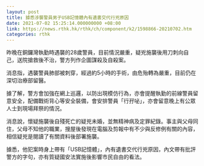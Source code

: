 ```yaml
---
layout: post
title: 據悉涉襲警員男子USB記憶體內有遺書交代行兇原因
date: 2021-07-02 15:25:14.000000000 +08:00
link: https://news.rthk.hk/rthk/ch/component/k2/1598866-20210702.htm
categories: rthk
---
```


昨晚在銅鑼灣執勤時遇襲的28歲警員，目前情況嚴重，疑兇施襲後用刀刺向自己，送院搶救後不治，警方列作企圖謀殺及自殺案。

消息指，遇襲警員肺部被刺穿，經過約5小時的手術，由危殆轉為嚴重，目前仍在深切治療部留醫。

據了解，警方會加強在網上巡邏，以防出現模仿行為，亦會提醒執勤的前線警員留意安全，配備戰術背心等安全裝備，會安排警員「行孖咇」，亦會留意晚上有公眾人士到現場拜祭的情況。

消息說，懷疑施襲後自殘死亡的疑兇未婚，並無精神病及定罪紀錄。事主與父母同住，父母不知他的職業，搜屋後發現在電腦及剪報中有不少與反修例有關的內容，相信疑兇是閱讀了有關資料後部署施襲。

據悉，他犯案時身上帶有「USB記憶體」，內有遺書交代行兇原因，內文帶有批評警方的字句，亦有質疑國安法實施後影響市民自由的看法。
